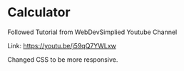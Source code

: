 # Calculator

Followed Tutorial from WebDevSimplied Youtube Channel

Link: 
https://youtu.be/j59qQ7YWLxw

Changed CSS to be more responsive.

